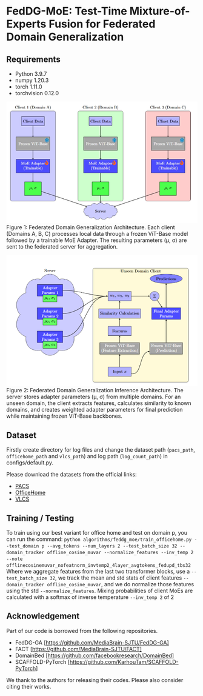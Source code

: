 # FedDG-MoE: Test-Time Mixture-of-Experts Fusion for Federated Domain Generalization

## Requirements

- Python 3.9.7
- numpy 1.20.3
- torch 1.11.0
- torchvision 0.12.0

![Training](figs/train.jpeg)
Figure 1: Federated Domain Generalization Architecture. Each client (Domains A, B, C) processes local data through a frozen ViT-Base model followed by  a trainable MoE Adapter. The resulting parameters (µ, σ) are sent to the  federated server for aggregation.

![Testing](figs/testclient.png)
Figure 2: Federated Domain Generalization Inference Architecture. The server stores adapter parameters (μ, σ) from multiple domains. For an unseen domain, the client extracts features, calculates similarity to known domains, and creates weighted adapter parameters for final prediction while maintaining frozen ViT-Base backbones.

## Dataset

Firstly create directory for log files and change the dataset path (`pacs_path`, `officehome_path` and `vlcs_path`) and log path (`log_count_path`) in configs/default.py.

Please download the datasets from the official links:

- [PACS](http://www.eecs.qmul.ac.uk/~dl307/project_iccv2017)
- [OfficeHome](https://hemanthdv.github.io/officehome-dataset)
- [VLCS](https://drive.google.com/uc?id=1skwblH1_okBwxWxmRsp9_qi15hyPpxg8)

## Training / Testing

To train using our best variant for office home and test on domain p, you can run the command:
`
python algorithms/feddg_moe/train_officehome.py --test_domain p --avg_tokens --num_layers 2 --test_batch_size 32 --domain_tracker offline_cosine_muvar --normalize_features --inv_temp 2 --note offlinecosinemuvar_nofeatnorm_invtemp2_4layer_avgtokens_fedupd_tbs32
`
Where we aggregate features from the last two transformer blocks, use a `--test_batch_size 32`, we track the mean and std stats of client features `--domain_tracker offline_cosine_muvar`, and we do normalize those features using the std `--normalize_features`. Mixing probabilities of client MoEs are calculated with a softmax of inverse temperature `--inv_temp 2` of 2 

## Acknowledgement

Part of our code is borrowed from the following repositories.
- FedDG-GA [https://github.com/MediaBrain-SJTU/FedDG-GA]
- FACT [https://github.com/MediaBrain-SJTU/FACT]
- DomainBed [https://github.com/facebookresearch/DomainBed]
- SCAFFOLD-PyTorch [https://github.com/KarhouTam/SCAFFOLD-PyTorch]

We thank to the authors for releasing their codes. Please also consider citing their works.
